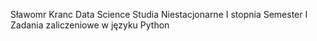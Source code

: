 Sławomr Kranc Data Science Studia Niestacjonarne I stopnia Semester I Zadania zaliczeniowe w języku Python 


